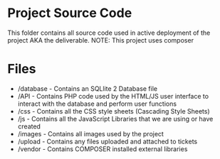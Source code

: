 # Project Source Code
This folder contains all source code used in active deployment of the project AKA the deliverable.
NOTE: This project uses composer

# Files
 - /database - Contains an SQLlite 2 Database file
 - /API - Contains PHP code used by the HTML/JS user interface to interact with the database and perform user functions
 - /css - Contains all the CSS style sheets (Cascading Style Sheets)
 - /js - Contains all the JavaScript Libraries that we are using or have created
 - /images - Contains all images used by the project
 - /upload - Contains any files uploaded and attached to tickets
 - /vendor - Contains COMPOSER installed external libraries
